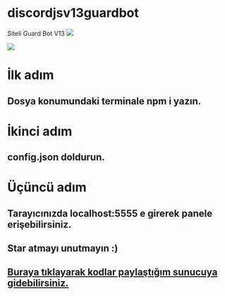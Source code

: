 # discordjsv13guardbot
Siteli Guard Bot V13 <img src = "https://www.codefactor.io/repository/github/thegears/discordjsv13guardbot/badge"/>

<img src="https://cdn.discordapp.com/attachments/874042688280883251/963825419424006284/unknown.png">

# İlk adım
## Dosya konumundaki terminale npm i yazın.
# İkinci adım
## config.json doldurun.
# Üçüncü adım
## Tarayıcınızda localhost:5555 e girerek panele erişebilirsiniz.

## Star atmayı unutmayın :)

## [Buraya tıklayarak kodlar paylaştığım sunucuya gidebilirsiniz.](https://discord.gg/Pur3RnGua2)

